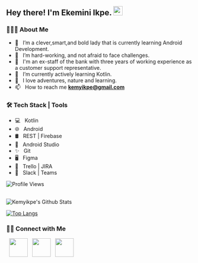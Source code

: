 <h2> Hey there! I'm Ekemini Ikpe. <img src="https://media.tenor.com/Wx9IEmZZXSoAAAAj/hi.gif" width="25"></h2>

<h3> 👨🏻‍💻 About Me </h3>

- 🔭 &nbsp; I’m a clever,smart,and bold lady that is currently learning Android Development.
- 🔭 &nbsp; I’m hard-working, and not afraid to face challenges.
- 🔭 &nbsp; I'm an ex-staff of the bank with three years of working experience as a customer support representative.
- 💼 &nbsp; I’m currently actively learning Kotlin.
- 💖 &nbsp; I love adventures, nature and learning.
- 📫 &nbsp; How to reach me **kemyikpe@gmail.com**

<h3>🛠 Tech Stack | Tools</h3>

- 💻 &nbsp; Kotlin
- 🌐 &nbsp; Android 
- 🛢 &nbsp; REST | Firebase
- 🔧 &nbsp; Android Studio
- ✨ &nbsp; Git
- 🖥 &nbsp; Figma 
- 📙 &nbsp; Trello | JIRA 
- 🤝 &nbsp; Slack | Teams

![Profile Views](https://komarev.com/ghpvc/?username=Kemyikpe&style=flat)


<br>

<img align="center" src="https://github-readme-stats.vercel.app/api?username=Kemyikpe&include_all_commits=true&count_private=true&show_icons=true&line_height=20&title_color=7A7ADB&icon_color=2234AE&text_color=D3D3D3&bg_color=0,000000,130F40" alt="Kemyikpe's Github Stats">

</br>

[![Top Langs](https://github-readme-stats.vercel.app/api/top-langs/?username=Kemyikpe&layout=compact&text_color=daf7dc&bg_color=151515)](https://github.com/devSouvik/github-readme-stats)


<h3> 🤝🏻 Connect with Me </h3>

<p align="start">
&nbsp; <a href="https://twitter.com/ekemini_ikpe" target="_blank" rel="noopener noreferrer"><img src="https://img.icons8.com/plasticine/100/000000/twitter.png" width="50" /></a>
&nbsp; <a href="https://www.linkedin.com/in/ekemini-ikpe-179691245/" target="_blank" rel="noopener noreferrer"><img src="https://img.icons8.com/plasticine/100/000000/linkedin.png" width="50" /></a>
&nbsp; <a href="mailto:kemyikpe@gmail.com" target="_blank" rel="noopener noreferrer"><img src="https://img.icons8.com/plasticine/100/000000/gmail.png"  width="50" /></a>
</p>

